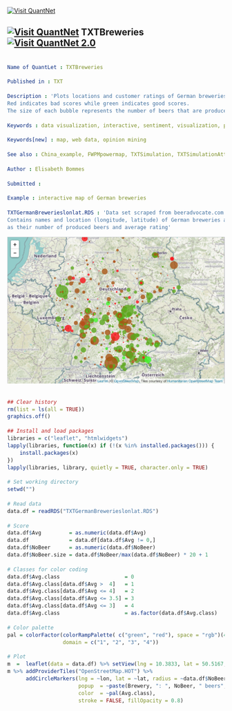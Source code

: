 
[<img src="https://github.com/QuantLet/Styleguide-and-Validation-procedure/blob/master/pictures/banner.png" alt="Visit QuantNet">](http://quantlet.de/index.php?p=info)

## [<img src="https://github.com/QuantLet/Styleguide-and-Validation-procedure/blob/master/pictures/qloqo.png" alt="Visit QuantNet">](http://quantlet.de/) **TXTBreweries** [<img src="https://github.com/QuantLet/Styleguide-and-Validation-procedure/blob/master/pictures/QN2.png" width="60" alt="Visit QuantNet 2.0">](http://quantlet.de/d3/ia)

```yaml

Name of QuantLet : TXTBreweries

Published in : TXT

Description : 'Plots locations and customer ratings of German breweries.
Red indicates bad scores while green indicates good scores.
The size of each bubble represents the number of beers that are produced by an individual brewery.'

Keywords : data visualization, interactive, sentiment, visualization, plot

Keywords[new] : map, web data, opinion mining

See also : China_example, FWPMpowermap, TXTSimulation, TXTSimulationAttention

Author : Elisabeth Bommes

Submitted :

Example : interactive map of German breweries

TXTGermanBrewerieslonlat.RDS : 'Data set scraped from beeradvocate.com.
Contains names and location (longitude, latitude) of German breweries as well
as their number of produced beers and average rating'
```

![Picture1](TXTBreweries.png)


```r

## Clear history
rm(list = ls(all = TRUE))
graphics.off()

## Install and load packages
libraries = c("leaflet", "htmlwidgets")
lapply(libraries, function(x) if (!(x %in% installed.packages())) {
    install.packages(x)
})
lapply(libraries, library, quietly = TRUE, character.only = TRUE)

# Set working directory
setwd("")

# Read data
data.df = readRDS("TXTGermanBrewerieslonlat.RDS")

# Score
data.df$Avg         = as.numeric(data.df$Avg)
data.df             = data.df[data.df$Avg != 0,]
data.df$NoBeer      = as.numeric(data.df$NoBeer)
data.df$NoBeer.size = data.df$NoBeer/max(data.df$NoBeer) * 20 + 1

# Classes for color coding
data.df$Avg.class                     = 0
data.df$Avg.class[data.df$Avg >  4]   = 1
data.df$Avg.class[data.df$Avg <= 4]   = 2
data.df$Avg.class[data.df$Avg <= 3.5] = 3
data.df$Avg.class[data.df$Avg <= 3]   = 4
data.df$Avg.class                     = as.factor(data.df$Avg.class)

# Color palette
pal = colorFactor(colorRampPalette( c("green", "red"), space = "rgb")(4),
                  domain = c("1", "2", "3", "4"))

# Plot
m  =  leaflet(data = data.df) %>% setView(lng = 10.3833, lat = 50.5167, zoom = 6)
m %>% addProviderTiles("OpenStreetMap.HOT") %>%
      addCircleMarkers(lng = ~lon, lat = ~lat, radius = ~data.df$NoBeer.size,
                       popup  = ~paste(Brewery, ": ", NoBeer, " beers", Avg, " as avg score",sep = ""),
                       color  = ~pal(Avg.class),
                       stroke = FALSE, fillOpacity = 0.8)

```
